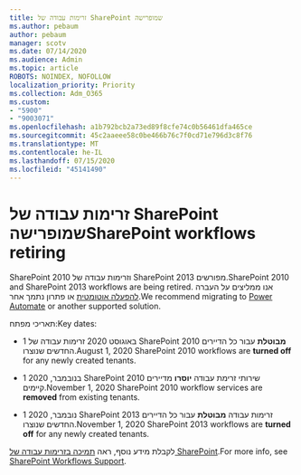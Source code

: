 ```yaml
---
title: זרימות עבודה של SharePoint שמופרישה
ms.author: pebaum
author: pebaum
manager: scotv
ms.date: 07/14/2020
ms.audience: Admin
ms.topic: article
ROBOTS: NOINDEX, NOFOLLOW
localization_priority: Priority
ms.collection: Adm_O365
ms.custom:
- "5900"
- "9003071"
ms.openlocfilehash: a1b792bcb2a73ed89f8cfe74c0b56461dfa465ce
ms.sourcegitcommit: 45c2aaeee58c0be466b76c7f0cd71e796d3c8f76
ms.translationtype: MT
ms.contentlocale: he-IL
ms.lasthandoff: 07/15/2020
ms.locfileid: "45141490"
---
```

# <a name="sharepoint-workflows-retiring"></a><span data-ttu-id="7df1d-102">זרימות עבודה של SharePoint שמופרישה</span><span class="sxs-lookup"><span data-stu-id="7df1d-102">SharePoint workflows retiring</span></span>

<span data-ttu-id="7df1d-103">SharePoint 2010 וזרימות עבודה של SharePoint 2013 מפורשים.</span><span class="sxs-lookup"><span data-stu-id="7df1d-103">SharePoint 2010 and SharePoint 2013 workflows are being retired.</span></span> <span data-ttu-id="7df1d-104">אנו ממליצים על העברה [להפעלה אוטומטית](https://docs.microsoft.com/power-automate/getting-started) או פתרון נתמך אחר.</span><span class="sxs-lookup"><span data-stu-id="7df1d-104">We recommend migrating to [Power Automate](https://docs.microsoft.com/power-automate/getting-started) or another supported solution.</span></span> 

<span data-ttu-id="7df1d-105">תאריכי מפתח:</span><span class="sxs-lookup"><span data-stu-id="7df1d-105">Key dates:</span></span>

- <span data-ttu-id="7df1d-106">1 באוגוסט 2020 זרימות עבודה של SharePoint 2010 **מבוטלת** עבור כל הדיירים החדשים שנוצרו.</span><span class="sxs-lookup"><span data-stu-id="7df1d-106">August 1, 2020 SharePoint 2010 workflows are **turned off** for any newly created tenants.</span></span>

- <span data-ttu-id="7df1d-107">1 בנובמבר, 2020 SharePoint 2010 שירותי זרימת עבודה **יוסרו** מדיירים קיימים.</span><span class="sxs-lookup"><span data-stu-id="7df1d-107">November 1, 2020 SharePoint 2010 workflow services are **removed** from existing tenants.</span></span>

- <span data-ttu-id="7df1d-108">1 נובמבר, 2020 SharePoint 2013 זרימות עבודה **מבוטלת** עבור כל הדיירים החדשים שנוצרו.</span><span class="sxs-lookup"><span data-stu-id="7df1d-108">November 1, 2020 SharePoint 2013 workflows are **turned off** for any newly created tenants.</span></span>

<span data-ttu-id="7df1d-109">לקבלת מידע נוסף, ראה [תמיכה בזרימות עבודה של SharePoint](https://aka.ms/sp-workflows-support).</span><span class="sxs-lookup"><span data-stu-id="7df1d-109">For more info, see [SharePoint Workflows Support](https://aka.ms/sp-workflows-support).</span></span>
